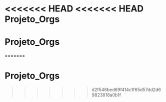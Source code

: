 <<<<<<< HEAD
<<<<<<< HEAD
Projeto_Orgs
=======
# Projeto_Orgs
>>>>>>> 
=======
# Projeto_Orgs
>>>>>>> d2f546bed69f414c1f65d57dd2d69823818a0b1f
